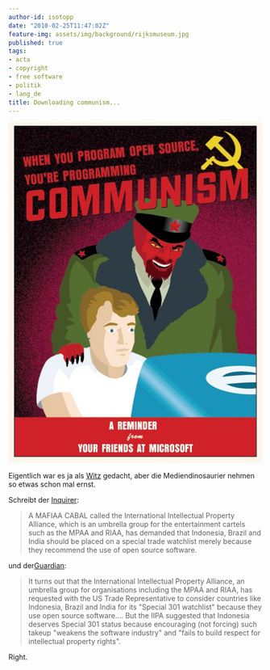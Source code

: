 ```yaml
---
author-id: isotopp
date: "2010-02-25T11:47:02Z"
feature-img: assets/img/background/rijksmuseum.jpg
published: true
tags:
- acta
- copyright
- free software
- politik
- lang_de
title: Downloading communism...
---
```

![](/uploads/Download_communism.jpg)

Eigentlich war es ja als
[Witz](http://maebmij.org/blog/2005/01/16/downloading-communism/) gedacht,
aber die Mediendinosaurier nehmen so etwas schon mal ernst.

Schreibt der 
[Inquirer](http://www.theinquirer.net/inquirer/news/1593573/open-source-software-communist-plot): 

> A MAFIAA CABAL called the International Intellectual Property Alliance,
> which is an umbrella group for the entertainment cartels such as the MPAA
> and RIAA, has demanded that Indonesia, Brazil and India should be placed
> on a special trade watchlist merely because they recommend the use of open
> source software.

und der[Guardian](http://www.guardian.co.uk/technology/blog/2010/feb/23/opensource-intellectual-property): 

> It turns out that the International Intellectual Property Alliance, an
> umbrella group for organisations including the MPAA and RIAA, has
> requested with the US Trade Representative to consider countries like
> Indonesia, Brazil and India for its "Special 301 watchlist" because they
> use open source software…. But the IIPA suggested that Indonesia deserves
> Special 301 status because encouraging (not forcing) such takeup "weakens
> the software industry" and "fails to build respect for intellectual
> property rights".

Right. 

